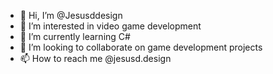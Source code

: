 - 👋 Hi, I’m @Jesusddesign
- 👀 I’m interested in video game development
- 🌱 I’m currently learning C#
- 💞️ I’m looking to collaborate on game development projects
- 📫 How to reach me @jesusd.design

<!---
Jesusddesign/Jesusddesign is a ✨ special ✨ repository because its `README.md` (this file) appears on your GitHub profile.
You can click the Preview link to take a look at your changes.
--->
